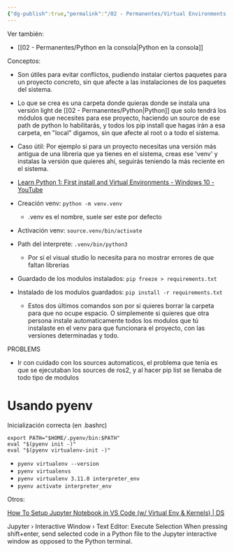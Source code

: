 ```yaml
---
{"dg-publish":true,"permalink":"/02 - Permanentes/Virtual Environments (venv) Python/","title":"Virtual Environments (venv) Python","noteIcon":""}
---
```


Ver también:
- [[02 - Permanentes/Python en la consola\|Python en la consola]]


Conceptos:

- Son útiles para evitar conflictos, pudiendo instalar ciertos paquetes para un proyecto concreto, sin que afecte a las instalaciones de los paquetes del sistema.
- Lo que se crea es una carpeta donde quieras donde se instala una versión light de [[02 - Permanentes/Python\|Python]] que solo tendrá los módulos que necesites para ese proyecto, haciendo un source de ese path de python lo habilitarás, y todos los pip install que hagas irán a esa carpeta, en "local" digamos, sin que afecte al root o a todo el sistema.
- Caso útil: Por ejemplo si para un proyecto necesitas una versión más antigua de una libreria que ya tienes en el sistema, creas ese 'venv' y instalas la versión que quieres ahí, seguirás teniendo la más reciente en el sistema.
- [Learn Python 1: First install and Virtual Environments - Windows 10 - YouTube](https://youtu.be/x1cbYa2SSlE)

- Creación venv:   `python -m venv.venv`
	- .venv es el nombre, suele ser este por defecto

- Activación venv:   `source.venv/bin/activate`

- Path del interprete:  `.venv/bin/python3`
	- Por si el visual studio lo necesita para no mostrar errores de que faltan librerias


- Guardado de los modulos instalados:  `pip freeze > requirements.txt`
- Instalado de los modulos guardados:  `pip install -r requirements.txt`
	- Estos dos últimos comandos son por si quieres borrar la carpeta para que no ocupe espacio. O simplemente si quieres que otra persona instale automaticamente todos los modulos que tú instalaste en el venv para que funcionara el proyecto, con las versiones determinadas y todo.

PROBLEMS

- Ir con cuidado con los sources automaticos, el problema que tenía es que se ejecutaban los sources de ros2, y al hacer pip list se llenaba de todo tipo de modulos

# Usando pyenv

Inicialización correcta (en .bashrc)

```
export PATH="$HOME/.pyenv/bin:$PATH" 
eval "$(pyenv init -)" 
eval "$(pyenv virtualenv-init -)"
```

- `pyenv virtualenv --version`
- `pyenv virtualenvs`
- `pyenv virtualenv 3.11.0 interpreter_env`
- `pyenv activate interpreter_env`


Otros:

[How To Setup Jupyter Notebook in VS Code (w/ Virtual Env & Kernels) | DS](https://devinschumacher.com/how-to-setup-jupyter-notebook-virtual-environment-vs-code-kernels/#strong-prerequisites-strong)

Jupyter › Interactive Window › Text Editor: Execute Selection
	When pressing shift+enter, send selected code in a Python file to the Jupyter interactive window as opposed to the Python terminal.
